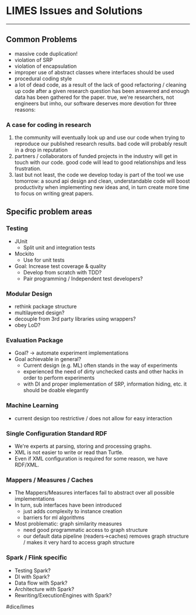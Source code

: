 # LIMES Issues and Solutions
<!-- page_number: true -->

---
## Common Problems
* massive code duplication!
* violation of SRP
* violation of encapsulation
* improper use of abstract classes where interfaces should be used
* procedural coding style
* a lot of dead code, as a result of the lack of good refactoring / cleaning up code after a given research question has been answered and enough data has been gathered for the paper. true, we're researchers, not engineers but imho, our software deserves more devotion for three reasons:

### A case for coding in research

1) the community will eventually look up and use our code when trying to reproduce our published research results. bad code will probably result in a drop in reputation
2) partners / collaborators of funded projects in the industry will get in touch with our code. good code will lead to good relationships and less frustration.
3) last but not least, the code we develop today is part of the tool we use tomorrow: a sound api design and clean, understandable code will boost productivity when implementing new ideas and, in turn create more time to focus on writing great papers.

## Specific problem areas

### Testing 
* JUnit
	* Split unit and integration tests
* Mockito
	* Use for unit tests
* Goal: Increase test coverage & quality
	* Develop from scratch  with TDD?
	* Pair programming / Independent test developers?

### Modular Design
* rethink package structure
* multilayered design?
* decouple from 3rd party libraries using wrappers?
* obey LoD?

### Evaluation Package
* Goal? -> automate experiment implementations
* Goal achievable in general?
	* Current design (e.g. ML) often stands in the way of experiments
	* experienced the need of dirty unchecked casts and other hacks in order to perform experiments
	* with DI and proper implementation of SRP, information hiding, etc. it should be doable elegantly

### Machine Learning
* current design too restrictive / does not allow for easy interaction 

### Single Configuration Standard RDF
* We're experts at parsing, storing and processing graphs.
* XML is not easier to write or read than Turtle.
* Even if XML configuration is required for some reason, we have RDF/XML.

### Mappers / Measures / Caches
* The Mappers/Measures interfaces fail to abstract over all possible implementations
* In turn, sub interfaces have been introduced
	* just adds complexity to instance creation
	* barriers for ml algorithms
* Most problematic: graph similarity measures
	* need good programmatic access to graph structure
	* our default data pipeline (readers->caches) removes graph structure / makes it very hard to access graph structure

### Spark / Flink specific
* Testing Spark?
* DI with Spark?
* Data flow with Spark?
* Architecture with Spark?
* Rewriting/ExecutionEngines with Spark?



#dice/limes